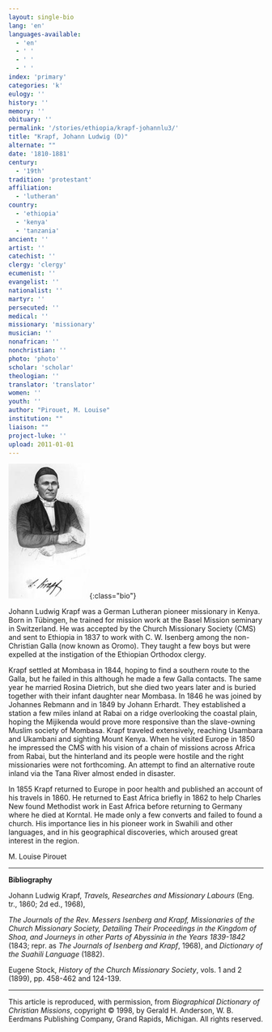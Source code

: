 ```yaml
---
layout: single-bio
lang: 'en'
languages-available:
  - 'en'
  - ' '
  - ' '
  - ' '
index: 'primary'
categories: 'k'
eulogy: ''
history: ''
memory: ''
obituary: ''
permalink: '/stories/ethiopia/krapf-johannlu3/'
title: "Krapf, Johann Ludwig (D)"
alternate: ""
date: '1810-1881'
century:
  - '19th'
tradition: 'protestant'
affiliation:
  - 'lutheran'
country:
  - 'ethiopia'
  - 'kenya'
  - 'tanzania'
ancient: ''
artist: ''
catechist: ''
clergy: 'clergy'
ecumenist: ''
evangelist: ''
nationalist: ''
martyr: ''
persecuted: ''
medical: ''
missionary: 'missionary'
musician: ''
nonafrican: ''
nonchristian: ''
photo: 'photo'
scholar: 'scholar'
theologian: ''
translator: 'translator'
women: ''
youth: ''
author: "Pirouet, M. Louise"
institution: ""
liaison: ""
project-luke: ''
upload: 2011-01-01
---
```


![image](/images/bio-pics/ethiopia/krapf-johannlu3/krapf.jpg){:class="bio"}

Johann Ludwig Krapf was a German Lutheran pioneer missionary in Kenya. Born in Tübingen, he trained for mission work at the Basel Mission seminary in Switzerland. He was accepted by the Church Missionary Society (CMS) and sent to Ethiopia in 1837 to work with C. W. Isenberg among the non-Christian Galla (now known as Oromo). They taught a few boys but were expelled at the instigation of the Ethiopian Orthodox clergy.

Krapf settled at Mombasa in 1844, hoping to find a southern route to the Galla, but he failed in this although he made a few Galla contacts. The same year he married Rosina Dietrich, but she died two years later and is buried together with their infant daughter near Mombasa. In 1846 he was joined by Johannes Rebmann and in 1849 by Johann Erhardt. They established a station a few miles inland at Rabai on a ridge overlooking the coastal plain, hoping the Mijikenda would prove more responsive than the slave-owning Muslim society of Mombasa. Krapf traveled extensively, reaching Usambara and Ukambani and sighting Mount Kenya. When he visited Europe in 1850 he impressed the CMS with his vision of a chain of missions across Africa from Rabai, but the hinterland and its people were hostile and the right missionaries were not forthcoming. An attempt to find an alternative route inland via the Tana River almost ended in disaster.

In 1855 Krapf returned to Europe in poor health and published an account of his travels in 1860. He returned to East Africa briefly in 1862 to help Charles New found Methodist work in East Africa before returning to Germany where he died at Korntal. He made only a few converts and failed to found a church. His importance lies in his pioneer work in Swahili and other languages, and in his geographical discoveries, which aroused great interest in the region.

M. Louise Pirouet

---

**Bibliography**

Johann Ludwig Krapf, *Travels, Researches and Missionary Labours* (Eng. tr., 1860; 2d ed., 1968),

*The Journals of the Rev. Messers Isenberg and Krapf, Missionaries of the Church Missionary Society, Detailing Their Proceedings in the Kingdom of Shoa, and Journeys in other Parts of Abyssinia in the Years 1839-1842* (1843; repr. as *The Journals of Isenberg and Krapf*, 1968), and *Dictionary of the Suahili Language* (1882).

Eugene Stock, *History of the Church Missionary Society*, vols. 1 and 2 (1899), pp. 458-462 and 124-139.

---

This article is reproduced, with permission, from *Biographical Dictionary of Christian Missions*, copyright © 1998, by Gerald H. Anderson, W. B. Eerdmans Publishing Company, Grand Rapids, Michigan. All rights reserved.
